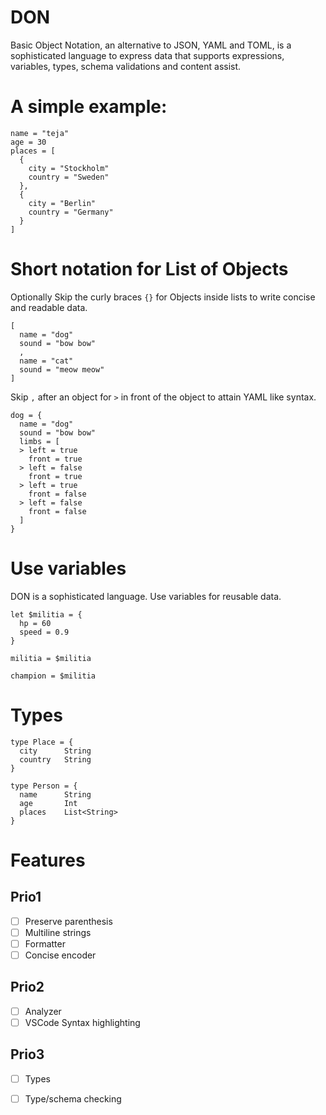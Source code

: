 # DON

Basic Object Notation, an alternative to JSON, YAML and TOML,
is a sophisticated language to express data that supports expressions,
variables, types, schema validations and content assist.

# A simple example:

```don
name = "teja"
age = 30
places = [
  {
    city = "Stockholm"
    country = "Sweden"
  },
  {
    city = "Berlin"
    country = "Germany"
  }
]
```

# Short notation for List of Objects

Optionally Skip the curly braces `{}` for Objects inside lists to write concise and
readable data.

```don
[
  name = "dog"
  sound = "bow bow"
  ,
  name = "cat"
  sound = "meow meow"
]
```

Skip `,` after an object for `>` in front of the object to attain YAML like syntax.

```don
dog = {
  name = "dog"
  sound = "bow bow"
  limbs = [
  > left = true
    front = true
  > left = false
    front = true
  > left = true
    front = false
  > left = false
    front = false
  ]
}
```

# Use variables

DON is a sophisticated language. Use variables for reusable data.

```don
let $militia = {
  hp = 60
  speed = 0.9
}

militia = $militia

champion = $militia
```

# Types

```don
type Place = {
  city      String
  country   String
}

type Person = {
  name      String
  age       Int
  places    List<String>
}
```

# Features

## Prio1
+ [ ] Preserve parenthesis
+ [ ] Multiline strings
+ [ ] Formatter
+ [ ] Concise encoder
## Prio2
+ [ ] Analyzer
+ [ ] VSCode Syntax highlighting
## Prio3
+ [ ] Types
+ [ ] Type/schema checking

